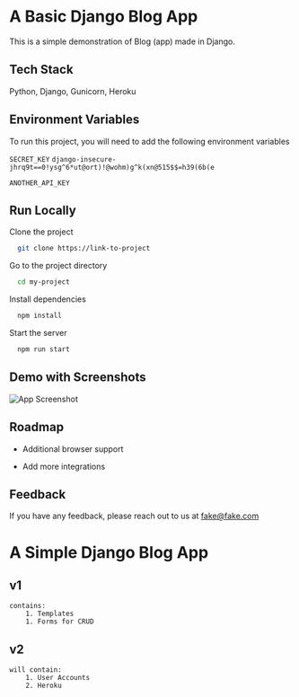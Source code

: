 # A Basic Django Blog App
This is a simple demonstration of Blog (app) made in Django.

## Tech Stack
Python, Django, Gunicorn, Heroku

## Environment Variables
To run this project, you will need to add the following environment variables

`SECRET_KEY` `django-insecure-jhrq9t==0!ysg^6*ut@ort)!@wohm)g^k(xn@515$$=h39(6b(e`

`ANOTHER_API_KEY`

  
## Run Locally

Clone the project

```bash
  git clone https://link-to-project
```

Go to the project directory

```bash
  cd my-project
```

Install dependencies

```bash
  npm install
```

Start the server

```bash
  npm run start
```

  
## Demo with Screenshots

![App Screenshot](https://via.placeholder.com/468x300?text=App+Screenshot+Here)

  
## Roadmap

- Additional browser support

- Add more integrations

  
## Feedback

If you have any feedback, please reach out to us at fake@fake.com

  











# A Simple Django Blog App

## v1
    contains:
        1. Templates
        1. Forms for CRUD

## v2
    will contain:
        1. User Accounts
        2. Heroku 
